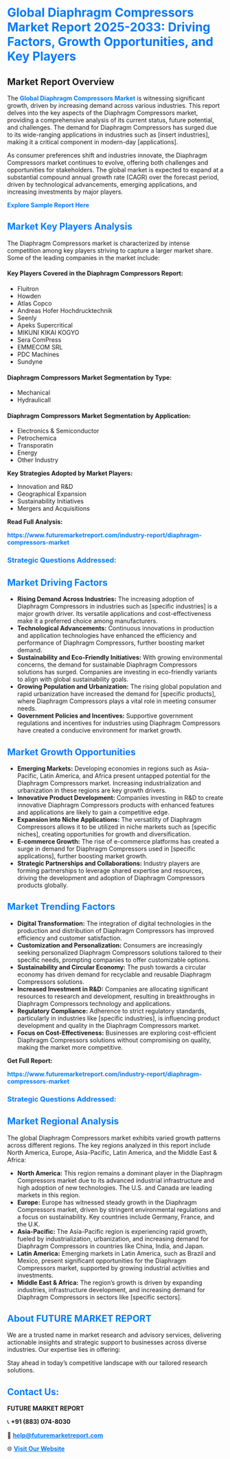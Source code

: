 <h1 style="color: #007BFF;">Global Diaphragm Compressors Market Report 2025-2033: Driving Factors, Growth Opportunities, and Key Players</h1>

<section id="overview">
<h2>Market Report Overview</h2>
<p>The <a href="https://www.futuremarketreport.com/industry-report/diaphragm-compressors-market" style="color: #007BFF; text-decoration: none;"><strong>Global Diaphragm Compressors Market</strong></a> is witnessing significant growth, driven by increasing demand across various industries. This report delves into the key aspects of the Diaphragm Compressors market, providing a comprehensive analysis of its current status, future potential, and challenges. The demand for Diaphragm Compressors has surged due to its wide-ranging applications in industries such as [insert industries], making it a critical component in modern-day [applications].</p>
<p>As consumer preferences shift and industries innovate, the Diaphragm Compressors market continues to evolve, offering both challenges and opportunities for stakeholders. The global market is expected to expand at a substantial compound annual growth rate (CAGR) over the forecast period, driven by technological advancements, emerging applications, and increasing investments by major players.</p>
</section>

<section id="overview">
<p><a href="https://www.futuremarketreport.com/request-sample/reportId=103764" style="color: #007BFF; text-decoration: none;"><strong>Explore Sample Report Here</strong></a></p>
</section>

<section id="key-players">
<h2 style="color: #007BFF;">Market Key Players Analysis</h2>
<p>The Diaphragm Compressors market is characterized by intense competition among key players striving to capture a larger market share. Some of the leading companies in the market include:</p>
<h4>Key Players Covered in the Diaphragm Compressors Report:</h4>
<ul><li>Fluitron</li><li>Howden</li><li>Atlas Copco</li><li>Andreas Hofer Hochdrucktechnik</li><li>Seenly</li><li>Apeks Supercritical</li><li>MIKUNI KIKAI KOGYO</li><li>Sera ComPress</li><li>EMMECOM SRL</li><li>PDC Machines</li><li>Sundyne</li></ul>
<h4>Diaphragm Compressors Market Segmentation by Type:</h4>
<ul><li>Mechanical</li><li>Hydraulicall</li></ul>

<h4>Diaphragm Compressors Market Segmentation by Application:</h4>
<ul><li>Electronics &amp; Semiconductor</li><li>Petrochemica</li><li>Transporatin</li><li>Energy</li><li>Other Industry</li></ul>
<p><strong>Key Strategies Adopted by Market Players:</strong></p>
<ul>
<li>Innovation and R&D</li>
<li>Geographical Expansion</li>
<li>Sustainability Initiatives</li>
<li>Mergers and Acquisitions</li>
</ul>
</section>

<section>
<p><strong>Read Full Analysis: </strong></p><a href="https://www.futuremarketreport.com/industry-report/diaphragm-compressors-market" style="color: #007BFF; text-decoration: none;"><strong>https://www.futuremarketreport.com/industry-report/diaphragm-compressors-market</strong></a>
<h3 style="color: #007BFF;">Strategic Questions Addressed:</h3>
</section>

<section id="driving-factors">
<h2 style="color: #007BFF;">Market Driving Factors</h2>
<ul>
<li><strong>Rising Demand Across Industries:</strong> The increasing adoption of Diaphragm Compressors in industries such as [specific industries] is a major growth driver. Its versatile applications and cost-effectiveness make it a preferred choice among manufacturers.</li>
<li><strong>Technological Advancements:</strong> Continuous innovations in production and application technologies have enhanced the efficiency and performance of Diaphragm Compressors, further boosting market demand.</li>
<li><strong>Sustainability and Eco-Friendly Initiatives:</strong> With growing environmental concerns, the demand for sustainable Diaphragm Compressors solutions has surged. Companies are investing in eco-friendly variants to align with global sustainability goals.</li>
<li><strong>Growing Population and Urbanization:</strong> The rising global population and rapid urbanization have increased the demand for [specific products], where Diaphragm Compressors plays a vital role in meeting consumer needs.</li>
<li><strong>Government Policies and Incentives:</strong> Supportive government regulations and incentives for industries using Diaphragm Compressors have created a conducive environment for market growth.</li>
</ul>
</section>

<section id="growth-opportunities">
<h2 style="color: #007BFF;">Market Growth Opportunities</h2>
<ul>
<li><strong>Emerging Markets:</strong> Developing economies in regions such as Asia-Pacific, Latin America, and Africa present untapped potential for the Diaphragm Compressors market. Increasing industrialization and urbanization in these regions are key growth drivers.</li>
<li><strong>Innovative Product Development:</strong> Companies investing in R&D to create innovative Diaphragm Compressors products with enhanced features and applications are likely to gain a competitive edge.</li>
<li><strong>Expansion into Niche Applications:</strong> The versatility of Diaphragm Compressors allows it to be utilized in niche markets such as [specific niches], creating opportunities for growth and diversification.</li>
<li><strong>E-commerce Growth:</strong> The rise of e-commerce platforms has created a surge in demand for Diaphragm Compressors used in [specific applications], further boosting market growth.</li>
<li><strong>Strategic Partnerships and Collaborations:</strong> Industry players are forming partnerships to leverage shared expertise and resources, driving the development and adoption of Diaphragm Compressors products globally.</li>
</ul>
</section>

<section id="trending-factors">
<h2 style="color: #007BFF;">Market Trending Factors</h2>
<ul>
<li><strong>Digital Transformation:</strong> The integration of digital technologies in the production and distribution of Diaphragm Compressors has improved efficiency and customer satisfaction.</li>
<li><strong>Customization and Personalization:</strong> Consumers are increasingly seeking personalized Diaphragm Compressors solutions tailored to their specific needs, prompting companies to offer customizable options.</li>
<li><strong>Sustainability and Circular Economy:</strong> The push towards a circular economy has driven demand for recyclable and reusable Diaphragm Compressors solutions.</li>
<li><strong>Increased Investment in R&D:</strong> Companies are allocating significant resources to research and development, resulting in breakthroughs in Diaphragm Compressors technology and applications.</li>
<li><strong>Regulatory Compliance:</strong> Adherence to strict regulatory standards, particularly in industries like [specific industries], is influencing product development and quality in the Diaphragm Compressors market.</li>
<li><strong>Focus on Cost-Effectiveness:</strong> Businesses are exploring cost-efficient Diaphragm Compressors solutions without compromising on quality, making the market more competitive.</li>
</ul>
</section>

<section>
<p><strong>Get Full Report: </strong></p><a href="https://www.futuremarketreport.com/industry-report/diaphragm-compressors-market" style="color: #007BFF; text-decoration: none;"><strong>https://www.futuremarketreport.com/industry-report/diaphragm-compressors-market</strong></a>
<h3 style="color: #007BFF;">Strategic Questions Addressed:</h3>
</section>


<section id="regional-analysis">
<h2 style="color: #007BFF;">Market Regional Analysis</h2>
<p>The global Diaphragm Compressors market exhibits varied growth patterns across different regions. The key regions analyzed in this report include North America, Europe, Asia-Pacific, Latin America, and the Middle East & Africa:</p>
<ul>
<li><strong>North America:</strong> This region remains a dominant player in the Diaphragm Compressors market due to its advanced industrial infrastructure and high adoption of new technologies. The U.S. and Canada are leading markets in this region.</li>
<li><strong>Europe:</strong> Europe has witnessed steady growth in the Diaphragm Compressors market, driven by stringent environmental regulations and a focus on sustainability. Key countries include Germany, France, and the U.K.</li>
<li><strong>Asia-Pacific:</strong> The Asia-Pacific region is experiencing rapid growth, fueled by industrialization, urbanization, and increasing demand for Diaphragm Compressors in countries like China, India, and Japan.</li>
<li><strong>Latin America:</strong> Emerging markets in Latin America, such as Brazil and Mexico, present significant opportunities for the Diaphragm Compressors market, supported by growing industrial activities and investments.</li>
<li><strong>Middle East & Africa:</strong> The region’s growth is driven by expanding industries, infrastructure development, and increasing demand for Diaphragm Compressors in sectors like [specific sectors].</li>
</ul>
</section>

<footer>
<h2 style="color: #007BFF;">About FUTURE MARKET REPORT</h2>
<p>We are a trusted name in market research and advisory services, delivering actionable insights and strategic support to businesses across diverse industries. Our expertise lies in offering:</p>

<p>Stay ahead in today’s competitive landscape with our tailored research solutions.</p>

<h2 style="color: #007BFF;">Contact Us:</h2>
<p><strong>FUTURE MARKET REPORT</strong></p>
<p>📞 <strong>+91 (883) 074-8030</strong></p>
<p>📧 <strong><a href="mailto:help@futuremarketreport.com" style="color: #007BFF;">help@futuremarketreport.com</a></strong></p>
<p>🌐 <strong><a href="https://www.futuremarketreport.com/" style="color: #007BFF;">Visit Our Website</a></strong></p>
</footer>
